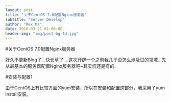 ```yaml
---
layout: post
title: "关于CentOS 7.0配置Nginx服务器"
subtitle: "Server Develop"
author: "Rex Ma"
date: 2016-03-21 01:00:00
header-img: "img/post-bg-14.jpg"
---
```


#关于CentOS 7.0配置Nginx服务器

好久不更新Blog了...快长草了....这次开辟一个之前我几乎没怎么涉及过的领域...先从最基本的服务器配置Nginx服务器吧~其实坑还是有的.


#安装与配置1

由于CentOS上有比较方面的yum安装，所以在安装和配置这部分，我采用了yum install安装。